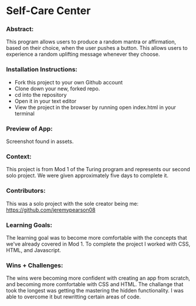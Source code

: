 # Self-Care Center 

### Abstract:
[//]: <> (Briefly describe what you built and its features. What problem is the app solving? How does this application solve that problem?)
This program allows users to produce a random mantra or affirmation, based on their choice, when the user pushes a button. This allows users to experience a random uplifting message whenever they choose.

### Installation Instructions:
[//]: <> (What steps does a person have to take to get your app cloned down and running?)
- Fork this project to your own Github account
- Clone down your new, forked repo. 
- cd into the repository
- Open it in your text editor
- View the project in the browser by running open index.html in your terminal

### Preview of App:
[//]: <> (Provide ONE gif or screenshot of your application - choose the "coolest" piece of functionality to show off.)
Screenshot found in assets.

### Context:
[//]: <> (Give some context for the project here. How long did you have to work on it? How far into the Turing program are you?)
This project is from Mod 1 of the Turing program and represents our second solo project. We were given approximately five days to complete it.

### Contributors:
[//]: <> (Who worked on this application? Link to their GitHubs.)
This was a solo project with the sole creator being me: https://github.com/jeremypearson08

### Learning Goals:
[//]: <> (What were the learning goals of this project? What tech did you work with?)
The learning goal was to become more comfortable with the concepts that we've already covered in Mod 1. To complete the project I worked with CSS, HTML, and Javascript.

### Wins + Challenges:
[//]: <> (What are 2-3 wins you have from this project? What were some challenges you faced - and how did you get over them?)
The wins were becoming more confident with creating an app from scratch, and becoming more comfortable with CSS and HTML. The challange that took the longest was getting the mastering the hidden functionality. I was able to overcome it but rewritting certain areas of code.